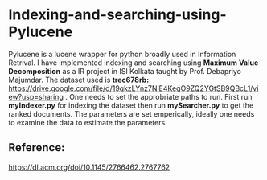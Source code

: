# Indexing-and-searching-using-Pylucene
Pylucene is a lucene wrapper for python broadly used in Information Retrival. I have implemented indexing and searching using **Maximum Value Decomposition** as a IR project in ISI Kolkata taught by Prof. Debapriyo Majumdar. The dataset used is **trec678rb:** https://drive.google.com/file/d/19qkzLYnz7NiE4KeqO9ZQ2YGtSB9QBcL1/view?usp=sharing . One needs to set the approbriate paths to run. First run **myIndexer.py** for indexing the dataset then run **mySearcher.py** to get the ranked documents. The parameters are set emperically, ideally one needs to examine the data to estimate the parameters.
## Reference:
https://dl.acm.org/doi/10.1145/2766462.2767762
